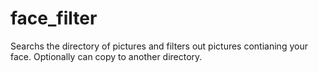 # face_filter
Searchs the directory of pictures and filters out pictures contianing your face. Optionally can copy to another directory.
